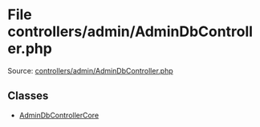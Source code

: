 File controllers/admin/AdminDbController.php
=========

Source: [controllers/admin/AdminDbController.php](https://github.com/PrestaShop/PrestaShop/blob/1.5.0.5/controllers/admin/AdminDbController.php)


Classes
-------

* [AdminDbControllerCore](class.AdminDbControllerCore.md)

